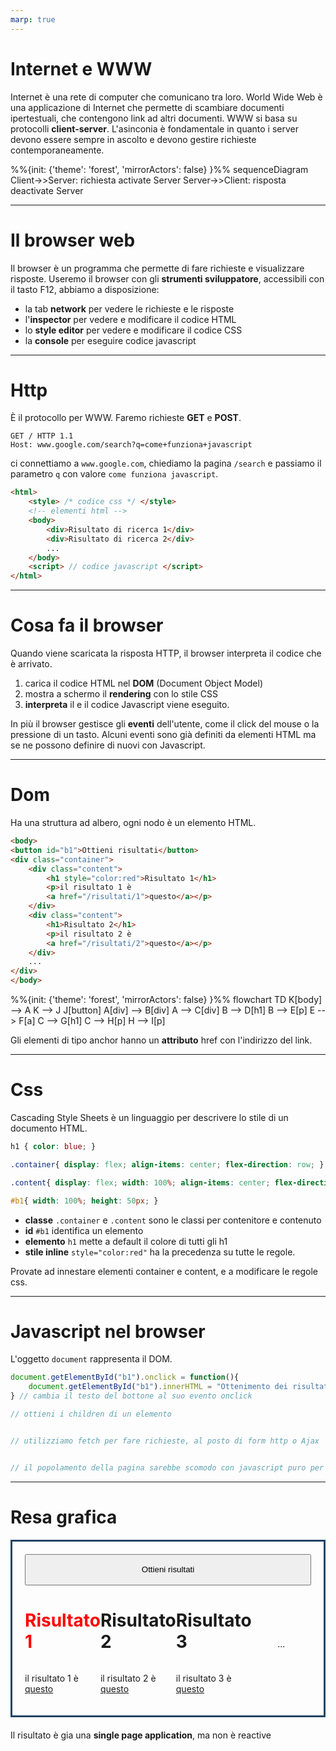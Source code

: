 ```yaml
---
marp: true
---
```


<script src="../node_modules/mermaid/dist/mermaid.min.js"></script>

<script>mermaid.initialize({startOnLoad:true, theme:"forest", mirrorActors:false});</script>

<link rel="stylesheet" href="res/styles.css">

# Internet e WWW

Internet è una rete di computer che comunicano tra loro.
World Wide Web è una applicazione di Internet che permette di scambiare documenti ipertestuali, che contengono link ad altri documenti.
WWW si basa su protocolli **client-server**. L'asinconia è fondamentale in quanto i server devono essere sempre in ascolto e devono gestire richieste contemporaneamente.

<div class="mermaid">
%%{init: {'theme': 'forest', 'mirrorActors': false} }%%
sequenceDiagram
    Client->>Server: richiesta
	activate Server
    Server->>Client: risposta
	deactivate Server

</div>

---

# Il browser web

Il browser è un programma che permette di fare richieste e visualizzare risposte.
Useremo il browser con gli **strumenti sviluppatore**, accessibili con il tasto F12, abbiamo a disposizione:

- la tab **network** per vedere le richieste e le risposte
- l'**inspector** per vedere e modificare il codice HTML
- lo **style editor** per vedere e modificare il codice CSS
- la **console** per eseguire codice javascript

---

# Http

È il protocollo per WWW. Faremo richieste **GET** e **POST**.

```
GET / HTTP 1.1
Host: www.google.com/search?q=come+funziona+javascript
```

ci connettiamo a `www.google.com`, chiediamo la pagina `/search` e passiamo il parametro `q` con valore `come funziona javascript`.


```html
<html>
	<style> /* codice css */ </style>
	<!-- elementi html -->
	<body>
		<div>Risultato di ricerca 1</div>
		<div>Risultato di ricerca 2</div>
		...
	</body>
	<script> // codice javascript </script>
</html>
```

---

# Cosa fa il browser

Quando viene scaricata la risposta HTTP, il browser interpreta il codice che è arrivato.
1) carica il codice HTML nel **DOM** (Document Object Model)
2) mostra a schermo il **rendering** con lo stile CSS
3) **interpreta** il e il codice Javascript viene eseguito.

In più il browser gestisce gli **eventi** dell'utente, come il click del mouse o la pressione di un tasto. Alcuni eventi sono già definiti da elementi HTML ma se ne possono definire di nuovi con Javascript.

---

# Dom

Ha una struttura ad albero, ogni nodo è un elemento HTML.

<div class="container">
<div class="content">

```html
<body>
<button id="b1">Ottieni risultati</button>
<div class="container">
	<div class="content">
		<h1 style="color:red">Risultato 1</h1>
		<p>il risultato 1 è
		<a href="/risultati/1">questo</a></p>
	</div>
	<div class="content">
		<h1>Risultato 2</h1>
		<p>il risultato 2 è
		<a href="/risultati/2">questo</a></p>
	</div>
	...
</div>
</body>
```
</div>

<div class="content">

<div class="mermaid">
%%{init: {'theme': 'forest', 'mirrorActors': false} }%%
flowchart TD
	K[body] --> A
	K --> J
	J[button]
	A[div] --> B[div]
	A --> C[div]
	B --> D[h1]
	B --> E[p]
	E --> F[a]
	C --> G[h1]
	C --> H[p]
	H --> I[p]
</div>
</div>

</div>

Gli elementi di tipo anchor hanno un **attributo** href con l'indirizzo del link.

---

# Css

Cascading Style Sheets è un linguaggio per descrivere lo stile di un documento HTML.

```css
h1 { color: blue; }

.container{ display: flex; align-items: center; flex-direction: row; }

.content{ display: flex; width: 100%; align-items: center; flex-direction: column; }

#b1{ width: 100%; height: 50px; }
```
- **classe** `.container` e `.content` sono le classi per contenitore e contenuto
- **id** `#b1` identifica un elemento
- **elemento** `h1` mette a default il colore di tutti gli h1
- **stile inline** `style="color:red"` ha la precedenza su tutte le regole.

Provate ad innestare elementi container e content, e a modificare le regole css.

---

# Javascript nel browser

L'oggetto `document` rappresenta il DOM.

```javascript
document.getElementById("b1").onclick = function(){
	document.getElementById("b1").innerHTML = "Ottenimento dei risultati...";
} // cambia il testo del bottone al suo evento onclick

// ottieni i children di un elemento


// utilizziamo fetch per fare richieste, al posto di form http o Ajax


// il popolamento della pagina sarebbe scomodo con javascript puro per questo useremo un framework


```

---

# Resa grafica

<html>

<div style="border: 3px solid #224466; padding: 20px; margin-bottom: 20px;">
	<button id="b1_mock">Ottieni risultati</button>
	<div class="container_mock">
		<div class="content_mock">
			<h1 style="color: red">Risultato 1</h1>
			<p>il risultato 1 è
			<a href="/risultati/1">questo</a></p>
		</div>
		<div class="content_mock">
			<h1 class="h1.mock">Risultato 2</h1>
			<p>il risultato 2 è
			<a href="/risultati/2">questo</a></p>
		</div>
		<div class="content_mock">
			<h1 class="h1.mock">Risultato 3</h1>
			<p>il risultato 3 è
			<a href="/risultati/3">questo</a></p>
		</div>
		<div class="content_mock">
			...
		</div>
	</div>
</div>

<style>
	.h1_mock {
		color: blue;
	}
	
	.container_mock{
		display: flex;
		align-items: center;
		flex-direction: row;
	}
	.content_mock{
		display: flex;
		width: 100%;
		align-items: center;
		flex-direction: column;
	}

	#b1_mock{
		width: 100%;
		height: 50px;
	}
</style>
</html>

Il risultato è gia una **single page application**, ma non è reactive
